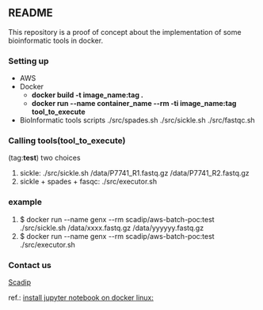 ## README ##

This repository is a proof of concept about the implementation of some bioinformatic tools in docker.

### Setting up ###
- AWS
- Docker
    - **docker build -t image_name:tag .**
    - **docker  run --name container_name --rm -ti image_name:tag tool_to_execute**
- BioInformatic tools scripts
./src/spades.sh 
./src/sickle.sh 
./src/fastqc.sh

### Calling tools(tool_to_execute) ###

(tag:**test**) two choices 

1. sickle: ./src/sickle.sh /data/P7741_R1.fastq.gz /data/P7741_R2.fastq.gz
2. sickle + spades + fasqc: ./src/executor.sh

### example ###

1. $ docker run --name genx --rm scadip/aws-batch-poc:test ./src/sickle.sh /data/xxxx.fastq.gz /data/yyyyyy.fastq.gz
2. $ docker run --name genx --rm scadip/aws-batch-poc:test ./src/executor.sh

### Contact us ###
[Scadip](https://scadip.com)  


ref.: [install jupyter notebook on docker linux:](https://tcoil.info/build-custom-miniconda-docker-image-with-dockerfile/)
